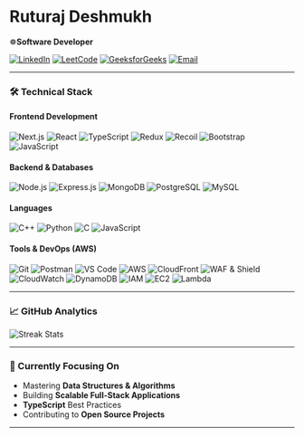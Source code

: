# Ruturaj Deshmukh 

☸**Software Developer**

[![LinkedIn](https://img.shields.io/badge/LinkedIn-0077B5?style=for-the-badge&logo=linkedin&logoColor=white)](https://www.linkedin.com/in/ruturaj-deshmukh-2a4b73222/)
[![LeetCode](https://img.shields.io/badge/LeetCode-FFA116?style=for-the-badge&logo=leetcode&logoColor=black)](https://leetcode.com/___ruturajd_9696/)
[![GeeksforGeeks](https://img.shields.io/badge/GeeksforGeeks-2F8D46?style=for-the-badge&logo=geeksforgeeks&logoColor=white)](https://auth.geeksforgeeks.org/user/ruturajd9696)
[![Email](https://img.shields.io/badge/Gmail-D14836?style=for-the-badge&logo=gmail&logoColor=white)](mailto:ruturajd9696@gmail.com)

---

### 🛠️ Technical Stack

#### **Frontend Development**
![Next.js](https://img.shields.io/badge/Next.js-000000?style=flat&logo=next.js&logoColor=white)
![React](https://img.shields.io/badge/React-20232A?style=flat&logo=react&logoColor=61DAFB)
![TypeScript](https://img.shields.io/badge/TypeScript-3178C6?style=flat&logo=typescript&logoColor=white)
![Redux](https://img.shields.io/badge/Redux-764ABC?style=flat&logo=redux&logoColor=white)
![Recoil](https://img.shields.io/badge/Recoil-3578E5?style=flat&logo=recoil&logoColor=white)
![Bootstrap](https://img.shields.io/badge/Bootstrap-7952B3?style=flat&logo=bootstrap&logoColor=white)
![JavaScript](https://img.shields.io/badge/JavaScript-F7DF1E?style=flat&logo=javascript&logoColor=black)

#### **Backend & Databases**  
![Node.js](https://img.shields.io/badge/Node.js-339933?style=flat&logo=node.js&logoColor=white)  ![Express.js](https://img.shields.io/badge/Express.js-000000?style=flat&logo=express&logoColor=white)  ![MongoDB](https://img.shields.io/badge/MongoDB-47A248?style=flat&logo=mongodb&logoColor=white)  ![PostgreSQL](https://img.shields.io/badge/PostgreSQL-336791?style=flat&logo=postgresql&logoColor=white) ![MySQL](https://img.shields.io/badge/MySQL-4479A1?style=flat&logo=mysql&logoColor=white)  


#### **Languages**
![C++](https://img.shields.io/badge/C++-00599C?style=flat&logo=c%2B%2B&logoColor=white)
![Python](https://img.shields.io/badge/Python-3776AB?style=flat&logo=python&logoColor=white)
![C](https://img.shields.io/badge/C-A8B9CC?style=flat&logo=c&logoColor=black)
![JavaScript](https://img.shields.io/badge/JavaScript-F7DF1E?style=flat&logo=javascript&logoColor=black)

#### **Tools & DevOps (AWS)**  
![Git](https://img.shields.io/badge/Git-F05032?style=flat&logo=git&logoColor=white)  ![Postman](https://img.shields.io/badge/Postman-FF6C37?style=flat&logo=postman&logoColor=white)  ![VS Code](https://img.shields.io/badge/VS_Code-007ACC?style=flat&logo=visual-studio-code&logoColor=white)   ![AWS](https://img.shields.io/badge/AWS-232F3E?style=flat&logo=amazon-aws&logoColor=white)  ![CloudFront](https://img.shields.io/badge/CloudFront-232F3E?style=flat&logo=amazon-aws&logoColor=white)  ![WAF & Shield](https://img.shields.io/badge/WAF%20%26%20Shield-FF4F00?style=flat&logo=amazon-aws&logoColor=white)  ![CloudWatch](https://img.shields.io/badge/CloudWatch-FF4F00?style=flat&logo=amazon-aws&logoColor=white)  ![DynamoDB](https://img.shields.io/badge/DynamoDB-4053D6?style=flat&logo=amazon-dynamodb&logoColor=white)  ![IAM](https://img.shields.io/badge/IAM-FF9900?style=flat&logo=amazon-aws&logoColor=white)  ![EC2](https://img.shields.io/badge/EC2-FF9900?style=flat&logo=amazon-aws&logoColor=white)  ![Lambda](https://img.shields.io/badge/Lambda-FF9900?style=flat&logo=aws-lambda&logoColor=white)


---

### 📈 GitHub Analytics



![Streak Stats](https://github-readme-streak-stats.herokuapp.com/?user=ruturaj9696&theme=radical&hide_border=true)

---

### 🎯 Currently Focusing On
- Mastering **Data Structures & Algorithms**
- Building **Scalable Full-Stack Applications**
- **TypeScript** Best Practices
- Contributing to **Open Source Projects**

---
